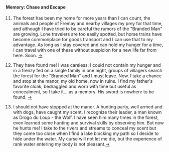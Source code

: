 #### Memory: Chase and Escape

<!-- Prompt #20 -->
11. <span id="11"></span>The forest has been my home for more years than I can count, the animals and people of Fremay and nearby villages my prey for that time, and although I have tried to be careful the rumors of the "Branded Man" are growing. Lone travelers are too easily spotted, but horse trains have become commonplace for goods transport and I can use that to my advantage. As long as I stay covered and can hold my hunger for a time, I can travel with one of these without suspicion for a new life far from here. Soon. [&#8594;](#12 "Next Experience")

<!-- Prompt #18 -->
12. <span id="12"></span>They have found me! I was careless; I could not contain my hunger and in a frenzy fed on a single family in one night, groups of villagers search the forest for the "Branded Man" and I must leave. Now. I take a chance and stop at the manor, my old home, now in ruins. I find my father's favorite cloak, bedraggled and worn with time but useful as concealment, so I take it... as a memory. His sword is nowhere to be found. [&#8594;](#13 "Next Experience")

<!-- Prompt #18 -->
13. <span id="13"></span>I should not have stopped at the manor. A hunting party, well armed and with dogs, have caught my scent. I recognize their leader, a man known as Drogo du Loup - the Wolf. I have seen him many times in the forest, even learned some hunting and survival skills by observing him. But now he hunts me! I take to the rivers and streams to conceal my scent but they come too close when I find a lake blocking my path so I decide to hide under the water. My curse will not let me die, but the experience of rank water entering my body is not pleasant.[&#8594;](#14 "Next Experience")

